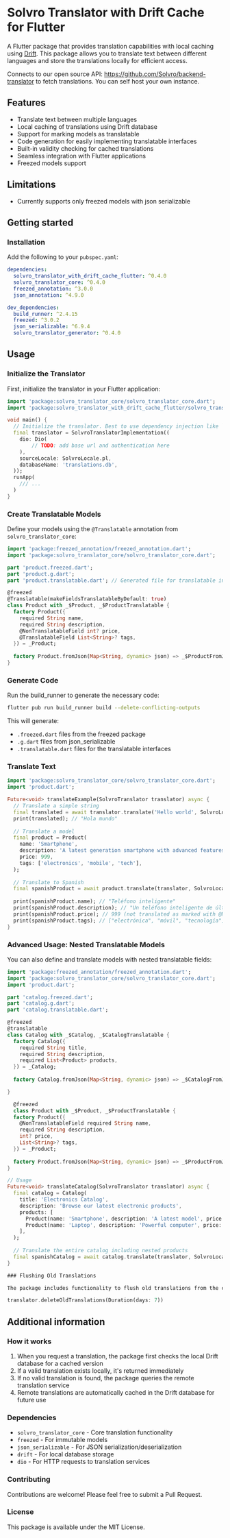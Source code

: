 # Solvro Translator with Drift Cache for Flutter

A Flutter package that provides translation capabilities with local caching using [Drift](https://drift.simonbinder.eu/). This package allows you to translate text between different languages and store the translations locally for efficient access.

Connects to our open source API: https://github.com/Solvro/backend-translator to fetch translations. You can self host your own instance.

## Features

- Translate text between multiple languages
- Local caching of translations using Drift database
- Support for marking models as translatable
- Code generation for easily implementing translatable interfaces
- Built-in validity checking for cached translations
- Seamless integration with Flutter applications
- Freezed models support

## Limitations

- Currently supports only freezed models with json serializable

## Getting started

### Installation

Add the following to your `pubspec.yaml`:

```yaml
dependencies:
  solvro_translator_with_drift_cache_flutter: ^0.4.0
  solvro_translator_core: ^0.4.0
  freezed_annotation: ^3.0.0
  json_annotation: ^4.9.0

dev_dependencies:
  build_runner: ^2.4.15
  freezed: ^3.0.2
  json_serializable: ^6.9.4
  solvro_translator_generator: ^0.4.0
```

## Usage

### Initialize the Translator

First, initialize the translator in your Flutter application:

```dart
import 'package:solvro_translator_core/solvro_translator_core.dart';
import 'package:solvro_translator_with_drift_cache_flutter/solvro_translator.dart';

void main() {
  // Initialize the translator. Best to use dependency injection like `get_it` or `riverpod`
  final translator = SolvroTranslatorImplementation((
    dio: Dio(
        // TODO: add base url and authentication here
    ),
    sourceLocale: SolvroLocale.pl,
    databaseName: 'translations.db',
  ));
  runApp(
    /// ...
  )
}
```

### Create Translatable Models

Define your models using the `@Translatable` annotation from `solvro_translator_core`:

```dart
import 'package:freezed_annotation/freezed_annotation.dart';
import 'package:solvro_translator_core/solvro_translator_core.dart';

part 'product.freezed.dart';
part 'product.g.dart';
part 'product.translatable.dart'; // Generated file for translatable interface

@freezed
@Translatable(makeFieldsTranslatableByDefault: true)
class Product with _$Product, _$ProductTranslatable {
  factory Product({
    required String name,
    required String description,
    @NonTranslatableField int? price,
    @TranslatableField List<String>? tags,
  }) = _Product;
  
  factory Product.fromJson(Map<String, dynamic> json) => _$ProductFromJson(json);
}
```

### Generate Code

Run the build_runner to generate the necessary code:

```bash
flutter pub run build_runner build --delete-conflicting-outputs
```

This will generate:
- `.freezed.dart` files from the freezed package
- `.g.dart` files from json_serializable
- `.translatable.dart` files for the translatable interfaces

### Translate Text

```dart
import 'package:solvro_translator_core/solvro_translator_core.dart';
import 'product.dart';

Future<void> translateExample(SolvroTranslator translator) async {
  // Translate a simple string
  final translated = await translator.translate('Hello world', SolvroLocale.es);
  print(translated); // "Hola mundo"
  
  // Translate a model
  final product = Product(
    name: 'Smartphone',
    description: 'A latest generation smartphone with advanced features',
    price: 999,
    tags: ['electronics', 'mobile', 'tech'],
  );
  
  // Translate to Spanish
  final spanishProduct = await product.translate(translator, SolvroLocale.es);
  
  print(spanishProduct.name); // "Teléfono inteligente"
  print(spanishProduct.description); // "Un teléfono inteligente de última generación con características avanzadas"
  print(spanishProduct.price); // 999 (not translated as marked with @NonTranslatableField)
  print(spanishProduct.tags); // ["electrónica", "móvil", "tecnología"]
}
```

### Advanced Usage: Nested Translatable Models

You can also define and translate models with nested translatable fields:

```dart
import 'package:freezed_annotation/freezed_annotation.dart';
import 'package:solvro_translator_core/solvro_translator_core.dart';
import 'product.dart';

part 'catalog.freezed.dart';
part 'catalog.g.dart';
part 'catalog.translatable.dart';

@freezed
@translatable
class Catalog with _$Catalog, _$CatalogTranslatable {
  factory Catalog({
    required String title,
    required String description,
    required List<Product> products,
  }) = _Catalog;
  
  factory Catalog.fromJson(Map<String, dynamic> json) => _$CatalogFromJson(json);

}

  @freezed
  class Product with _$Product, _$ProductTranslatable {
  factory Product({
    @NonTranslatableField required String name,
    required String description,
    int? price,
    List<String>? tags,
  }) = _Product;
  
  factory Product.fromJson(Map<String, dynamic> json) => _$ProductFromJson(json);
}

// Usage
Future<void> translateCatalog(SolvroTranslator translator) async {
  final catalog = Catalog(
    title: 'Electronics Catalog',
    description: 'Browse our latest electronic products',
    products: [
      Product(name: 'Smartphone', description: 'A latest model', price: 999),
      Product(name: 'Laptop', description: 'Powerful computer', price: 1299),
    ],
  );
  
  // Translate the entire catalog including nested products
  final spanishCatalog = await catalog.translate(translator, SolvroLocale.es);
}

### Flushing Old Translations

The package includes functionality to flush old translations from the cache:

translator.deleteOldTranslations(Duration(days: 7))

```

## Additional information

### How it works

1. When you request a translation, the package first checks the local Drift database for a cached version
2. If a valid translation exists locally, it's returned immediately
3. If no valid translation is found, the package queries the remote translation service
4. Remote translations are automatically cached in the Drift database for future use

### Dependencies

- `solvro_translator_core` - Core translation functionality
- `freezed` - For immutable models
- `json_serializable` - For JSON serialization/deserialization
- `drift` - For local database storage
- `dio` - For HTTP requests to translation services

### Contributing

Contributions are welcome! Please feel free to submit a Pull Request.

### License

This package is available under the MIT License.
